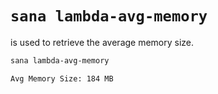 # `sana lambda-avg-memory`

is used to retrieve the average memory size.

```sh
sana lambda-avg-memory

Avg Memory Size: 184 MB
```
